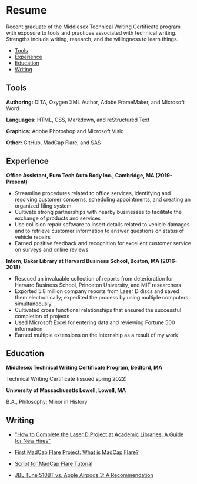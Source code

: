 # Resume
Recent graduate of the Middlesex Technical Writing Certificate program with exposure to tools and practices associated with technical writing. Strengths include writing, research, and the willingness to learn things. 

- [Tools](#tools)
- [Experience](#experience)
- [Education](#education)
- [Writing](#writing)

## Tools
**Authoring:** DITA, Oxygen XML Author, Adobe FrameMaker, and Microsoft Word

**Languages:** HTML, CSS, Markdown, and reStructured Text

**Graphics:** Adobe Photoshop and Microsoft Visio

**Other:** GitHub, MadCap Flare, and SAS

## Experience
**Office Assistant, Euro Tech Auto Body Inc., Cambridge, MA (2019- Present)**
-	Streamline procedures related to office services, identifying and resolving customer concerns, scheduling appointments, and creating an organized filing system
-	Cultivate strong partnerships with nearby businesses to facilitate the exchange of products and services
-	Use collision repair software to insert details related to vehicle damages and to retrieve customer information to answer questions on status of vehicle repairs
- Earned positive feedback and recognition for excellent customer service on surveys and online reviews

**Intern, Baker Library at Harvard Business School, Boston, MA (2016- 2018)**
-	Rescued an invaluable collection of reports from deterioration for Harvard Business School, Princeton University, and MIT researchers
-	Exported 5.8 million company reports from Laser D discs and saved them electronically; expedited the process by using multiple computers simultaneously
- Cultivated cross functional relationships that ensured the successful completion of projects
-	Used Microsoft Excel for entering data and reviewing Fortune 500 information
-	Earned multiple extensions on the internship as a result of my work

## Education
**Middlesex Technical Writing Certificate Program, Bedford, MA**

Technical Writing Certificate (issued spring 2022)

**University of Massachusetts Lowell, Lowell, MA**

B.A., Philosophy; Minor in History

## Writing
- ["How to Complete the Laser D Project at Academic Libraries: A Guide for New Hires"](https://github.com/juliomadridmcc/mcc_tools_tech/files/8743548/Final.Project.on.Laser.D.docx)

- [First MadCap Flare Project: What is MadCap Flare?](https://github.com/juliomadridmcc/mcc_tools_tech/files/8743559/MadCap.Project-.JM.zip)

- [Script for MadCap Flare Tutorial](https://github.com/juliomadridmcc/mcc_tools_tech/files/8743565/Week.14.Homework-.MadCap.Flare.Script-.Julio.Madrid.docx)

- [JBL Tune 510BT vs. Apple Airpods 3: A Recommendation](https://github.com/juliomadridmcc/mcc_tools_tech/files/8743802/JBL.Tune.510BT.vs.Apple.Airpods.A3.1.docx)
